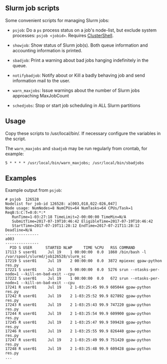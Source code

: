 Slurm job scripts
-----------------

Some convenient scripts for managing Slurm jobs:

* ```psjob```: Do a ```ps``` process status on a job's node-list, but exclude system processes: ```psjob <jobid>```.
  Requires [ClusterShell](https://clustershell.readthedocs.io/en/latest/intro.html).

* ```showjob```: Show status of Slurm job(s). Both queue information and accounting information is printed.

* ```sbadjob```: Print a warning about bad jobs hanging indefinitely in the queue.

* ```notifybadjob```: Notify about or Kill a badly behaving job and send information mail to the user.

* ```warn_maxjobs```: Issue warnings about the number of Slurm jobs approaching MaxJobCount

* ```schedjobs```: Stop or start job scheduling in ALL Slurm partitions

Usage
-----

Copy these scripts to /usr/local/bin/.
If necessary configure the variables in the script.

The ```warn_maxjobs``` and ```sbadjob``` may be run regularly from crontab, for example:

```
5 * * * * /usr/local/bin/warn_maxjobs; /usr/local/bin/sbadjobs
```

Examples
--------

Example output from ```psjob```:

```
# psjob  126528
Nodelist for job-id 126528: a[003,018,022-026,047]
Node usage: NumNodes=8 NumCPUs=64 NumTasks=64 CPUs/Task=1 ReqB:S:C:T=0:0:*:*
   RunTime=1-03:27:18 TimeLimit=2-00:00:00 TimeMin=N/A
   SubmitTime=2017-07-19T10:46:42 EligibleTime=2017-07-19T10:46:42
   StartTime=2017-07-19T11:28:12 EndTime=2017-07-21T11:28:12 Deadline=N/A
---------------
a003
---------------
  PID S USER      STARTED NLWP     TIME %CPU   RSS COMMAND
17113 S user01     Jul 19    1 00:00:00  0.0  1860 /bin/bash -l /var/spool/slurmd/job126528/slurm_sc
17219 S user01     Jul 19    2 00:00:00  0.0  3872 mpiexec gpaw-python res.py
17221 S user01     Jul 19    5 00:00:00  0.0  5276 srun --ntasks-per-node=1 --kill-on-bad-exit --cpu
17222 S user01     Jul 19    1 00:00:00  0.0   672 srun --ntasks-per-node=1 --kill-on-bad-exit --cpu
17241 R user01     Jul 19    2 1-03:25:45 99.9 605044 gpaw-python res.py
17242 R user01     Jul 19    2 1-03:25:52 99.9 827892 gpaw-python res.py
17243 R user01     Jul 19    2 1-03:25:43 99.9 747220 gpaw-python res.py
17244 R user01     Jul 19    2 1-03:25:54 99.9 609900 gpaw-python res.py
17245 R user01     Jul 19    2 1-03:25:47 99.9 599428 gpaw-python res.py
17246 R user01     Jul 19    2 1-03:25:55 99.9 826440 gpaw-python res.py
17247 R user01     Jul 19    2 1-03:25:49 99.9 751420 gpaw-python res.py
17248 R user01     Jul 19    2 1-03:25:48 99.9 609428 gpaw-python res.py
...

```
